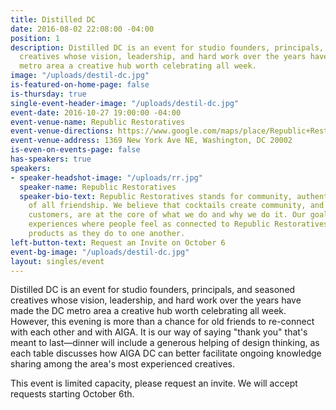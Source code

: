 ```yaml
---
title: Distilled DC
date: 2016-08-02 22:08:00 -04:00
position: 1
description: Distilled DC is an event for studio founders, principals, and seasoned
  creatives whose vision, leadership, and hard work over the years have made the DC
  metro area a creative hub worth celebrating all week.
image: "/uploads/destil-dc.jpg"
is-featured-on-home-page: false
is-thursday: true
single-event-header-image: "/uploads/destil-dc.jpg"
event-date: 2016-10-27 19:00:00 -04:00
event-venue-name: Republic Restoratives
event-venue-directions: https://www.google.com/maps/place/Republic+Restoratives+Distillery+and+Craft+Cocktail+Bar/@38.9153147,-76.9874608,17z/data=!3m1!4b1!4m5!3m4!1s0x89b7b8736fc5914f:0x105eac3d9e609f98!8m2!3d38.9153147!4d-76.9852721
event-venue-address: 1369 New York Ave NE, Washington, DC 20002
is-even-on-events-page: false
has-speakers: true
speakers:
- speaker-headshot-image: "/uploads/rr.jpg"
  speaker-name: Republic Restoratives
  speaker-bio-text: Republic Restoratives stands for community, authenticity and most
    of all friendship. We believe that cocktails create community, and that you, our
    customers, are at the core of what we do and why we do it. Our goal is to create
    experiences where people feel as connected to Republic Restoratives and to our
    products as they do to one another.
left-button-text: Request an Invite on October 6
event-bg-image: "/uploads/destil-dc.jpg"
layout: singles/event
---
```


Distilled DC is an event for studio founders, principals, and seasoned creatives whose vision, leadership, and hard work over the years have made the DC metro area a creative hub worth celebrating all week. However, this evening is more than a chance for old friends to re-connect with each other and with AIGA. It is our way of saying "thank you" that's meant to last—dinner will include a generous helping of design thinking, as each table discusses how AIGA DC can better facilitate ongoing knowledge sharing among the area's most experienced creatives.

This event is limited capacity, please request an invite. We will accept requests starting October 6th.